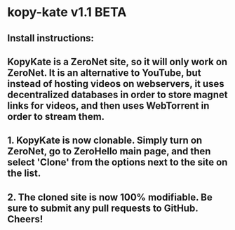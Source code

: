 # kopy-kate v1.1 BETA

## Install instructions:

## KopyKate is a ZeroNet site, so it will only work on ZeroNet. It is an alternative to YouTube, but instead of hosting videos on webservers, it uses decentralized databases in order to store magnet links for videos, and then uses WebTorrent in order to stream them.

## 1. KopyKate is now clonable. Simply turn on ZeroNet, go to ZeroHello main page, and then select 'Clone' from the options next to the site on the list.

## 2. The cloned site is now 100% modifiable. Be sure to submit any pull requests to GitHub. Cheers!
